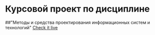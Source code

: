 # Курсовой проект по дисциплине
##"Методы и средства проектирования информационных систем и технологий"
[Check it live](http://mispis-coursework.azurewebsites.net/)
